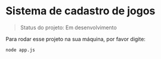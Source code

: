 <h1>Sistema de cadastro de jogos</h1>

> Status do projeto: Em desenvolvimento

Para rodar esse projeto na sua máquina, por favor digite:

```
node app.js
````
